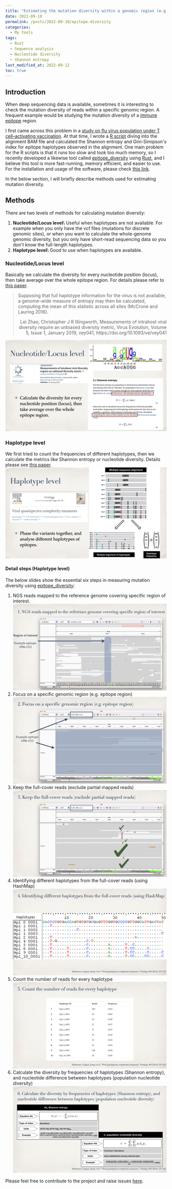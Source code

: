 ```yaml
---
title: "Estimating the mutation diversity within a genomic region (e.g. epitope) "
date: 2022-09-10
permalink: /posts/2022-09-10/epitope-diversity
categories:
  - My tools
tags:
  - Rust
  - Sequence analysis
  - Nucleotide diversity
  - Shannon entropy
last_modified_at: 2022-09-12
toc: true
---
```


## Introduction
When deep sequencing data is available, sometimes it is interesting to check the mutation diversity of reads within a specific genomic region. A frequent example would be studying the mutation diversity of a [immune epitope](https://en.wikipedia.org/wiki/Epitope) region. 

I first came across this problem in a [study on flu virus population under T cell–activating vaccination](https://www.science.org/doi/full/10.1126/sciadv.abl5209). At that time, I wrote a [R script]((https://github.com/Koohoko/T-cell-activating-vaccines-flu-mutation/blob/5bcf43cc406463ae2e7254c870209cfbb05d0bf1/scripts/diveristy.r#L161-L164)) diving into the alignment BAM file and calculated the Shannon entropy and Gini-Simipson's index for epitope haplotypes observed in the alignment. One main problem for the R scripts is that it runs too slow and took too much memory, so I recently developed a likewise tool called [epitope_diversity](https://github.com/Koohoko/epitope_diversity) using [Rust](https://www.rust-lang.org), and I believe this tool is more fast-running, memory efficient, and easier to use. For the installation and usage of the software, please check [this link](https://github.com/Koohoko/epitope_diversity#usage). 

In the below section, I will briefly describe methods used for estimating mutation diversity.

## Methods
There are two levels of methods for calculating mutation diversity:
  1. **Nucleotide/Locus level**\\
     Useful when haplotypes are not available. For example when you only have the vcf files (mutations for discrete genomic sites), or when you want to calculate the whole-genome genomic diversity, but you only have short-read sequencing data so you don't know the full-length haplotypes.
  2. **Haplotype level**\\
     Good to use when haplotypes are available.
<!-- ![](/files/diversity_measurement/diversity_measurement_SFLU.003.jpeg) -->

### Nucleotide/Locus level
Basically we calculate the diversity for every nucleotide position (locus), then take average over the whole epitope region. For details please refer to [this paper](https://academic.oup.com/ve/article/5/1/vey041/5304643).
>  Supposing that full haplotype information for the virus is not available, a genome-wide measure of entropy may then be calculated, computing the mean of this statistic across all sites (McCrone and Lauring 2016).
> <p style='text-align: right;'>  Lei Zhao, Christopher J R Illingworth, Measurements of intrahost viral diversity require an unbiased diversity metric, Virus Evolution, Volume 5, Issue 1, January 2019, vey041, https://doi.org/10.1093/ve/vey041 </p>

![](/files/diversity_measurement/diversity_measurement_SFLU.004.jpeg)

### Haplotype level
We first tried to count the frequencies of different haplotypes, then we calculate the metrics like Shannon entropy or nucleotide diversity. Details please see [this paper](https://www.sciencedirect.com/science/article/pii/S004268221630037X).
![](/files/diversity_measurement/diversity_measurement_SFLU.006.jpeg)

#### Detail steps (Haplotype level)
The below slides show the essential six steps in measuring mutation diversity using [epitope_diversity](https://github.com/Koohoko/epitope_diversity):
1. NGS reads mapped to the reference genome covering specific region of interest.
![](/files/diversity_measurement/diversity_measurement_SFLU.008.jpeg)
2. Focus on a specific genomic region (e.g. epitope region)
![](/files/diversity_measurement/diversity_measurement_SFLU.009.jpeg)
3. Keep the full-cover reads (exclude partial mapped reads)
![](/files/diversity_measurement/diversity_measurement_SFLU.010.jpeg)
4. Identifying different haplotypes from the full-cover reads (using HashMap)
![](/files/diversity_measurement/diversity_measurement_SFLU.011.jpeg)
5. Count the number of reads for every haplotype
![](/files/diversity_measurement/diversity_measurement_SFLU.012.jpeg)
6. Calculate the diversity by frequencies of haplotypes (Shannon entropy), and nucleotide difference between haplotypes (population nucleotide diversity)
![](/files/diversity_measurement/diversity_measurement_SFLU.013.jpeg)

Please feel free to contribute to the project and raise issues [here](https://github.com/Koohoko/epitope_diversity).
